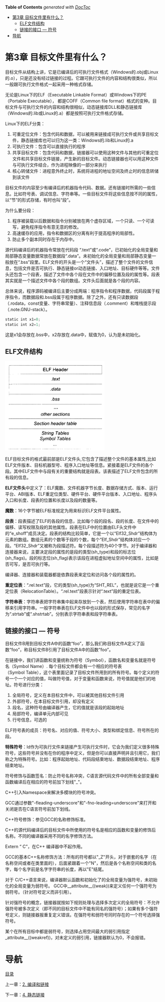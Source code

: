 <!-- START doctoc generated TOC please keep comment here to allow auto update -->
<!-- DON'T EDIT THIS SECTION, INSTEAD RE-RUN doctoc TO UPDATE -->
**Table of Contents**  *generated with [DocToc](https://github.com/thlorenz/doctoc)*

- [第3章 目标文件里有什么？](#%E7%AC%AC3%E7%AB%A0%C2%A0%E7%9B%AE%E6%A0%87%E6%96%87%E4%BB%B6%E9%87%8C%E6%9C%89%E4%BB%80%E4%B9%88)
  - [ELF文件结构](#elf%E6%96%87%E4%BB%B6%E7%BB%93%E6%9E%84)
  - [链接的接口 — 符号](#%E9%93%BE%E6%8E%A5%E7%9A%84%E6%8E%A5%E5%8F%A3--%E7%AC%A6%E5%8F%B7)
- [导航](#%E5%AF%BC%E8%88%AA)

<!-- END doctoc generated TOC please keep comment here to allow auto update -->

# 第3章 目标文件里有什么？

目标文件从结构上讲，它是已编译后的可执行文件格式（Windows的.obj或Linux的.o），只是还没有经过链接的过程。它跟可执行文件的内容和结构很类似，所以一般跟可执行文件格式一起采用一种格式存储。

无论是Linux下的ELF（Executable Linkable Format）或Windows下的PE（Portable Executable）， 都是COFF（Common file format）格式的变种。目标文件与可执行文件的内容和结构很相似，动态链接库DLL和静态链接库（Windows的.lib或Linux的.a）都是按照可执行文件格式存储。

Linux下的ELF分类：

1. 可重定位文件：包含代码和数据，可以被用来链接成可执行文件或共享目标文件，静态链接库也可以归为这一类：Windows的.lib和Linux的.a
2. 可执行文件：包含可以直接执行的程序
3. 共享目标文件：包含代码和数据，链接器可以使用这种文件与其他的可重定位文件和共享目标文件链接，产生新的目标文件。动态链接器也可以用这种文件与可执行文件结合，作为进程映像的一部分来执行
4. 核心转储文件：进程意外终止时，系统将进程的地址空间及终止时的信息转储到该文件

目标文件的内容至少有编译后的机器指令代码、数据。还有链接时所需的一些信息。比如符号表、调试信息、字符串等。一些目标文件将这些信息按不同的属性，以“节”的形式存储，有时也叫“段”。

为什么要分段：    
1. 程序被装载以后数据和指令分别被放在两个虚存区域，一个只读、一个可读写，避免程序指令有意无意的修改。
2. 高速缓存的应用，指令和数据区的分离有利于提高程序的局部性。
3. 防止多个副本同时存在于内存中。

源代码编译后的机器指令常放在代码段 “.text”或“.code”，已初始化的全局变量和局部静态变量数据常放在数据段“.data”。未初始化的全局变量和局部静态变量一般放在“.bss”段里。ELF文件的开头是一个“文件头”，描述了整个文件的文件信息，包括文件是否可执行、静态链接or动态链接、入口地址、目标硬件等等。文件头还包含一个段表，描述了文件中各个段在文件中的偏移位置及段的属性等。段表其实就是一个描述文件中各个段的数组。文件头后面就是各个段的内容。

总体来说，程序源码被编译后主要分成两端：程序指令和程序数据，代码段属于程序指令，而数据段和.bss段属于程序数据。除了之外，还有只读数据段（.rodata，const变量、字符串常量）、注释信息段（.comment）和堆栈提示段（.note.GNU-stack）。

```c
static int x1=0;
static int x2=1; 
```
这是x1会存放在.bss中，x2存放在.data中，赋值为0，认为是未初始化。

## ELF文件结构

![](img/chap3/img0.png)

ELF目标文件的格式最前部是ELF文件头,它包含了描述整个文件的基本属性,比如ELF文件版本、目标机器型号、程序入口地址等信息。紧接着是ELF文件的各个段。其中ELF文件中与段有关的重要结构就是段表。该表描述了ELF文件包含的所有段的信息。

**ELF文件头**中定义了：ELF魔数、文件机器字节长度、数据存储方式、版本、运行平台、ABI版本、ELF重定位类型、硬件平台、硬件平台版本、入口地址、程序头入口和长度、段表的位置和长度以及段的数量等。

**魔数**：16个字节被ELF标准规定为用来标识ELF文件平台属性。

**段表**：段表描述了ELF的各段的信息，比如每个段的段名、段的长度、在文件中的偏移、读写权限及段的其他属性。段表在ELF中的位置由ELF头文件中的“e_shoff”成员决定。段表的结构比较简单，它是一个以“Elf32_Shdr”结构体为元素的数组。数组元素的个数等于段的个数，每个“Elf_Shdr”结构体对应一个段。“Elf32_Shdr”又被称为段描述符。每个段描述符为40个字节。对于编译器和连接器来说，主要决定段的属性的是段的类型(sh_type)和段的标志位(sh_flags)。段的标志位(sh_flag)表示该段在进程虚拟地址空间中的属性，比如是否可写，是否可执行等。

编译器、连接器和装载器都是依靠段表来定位和访问各个段的属性的。

**重定位表**：“.rel.text”段，它的类型(sh_type)为“SHT_REL”，也就是说它是一个重定位表（RelocationTable）。“.rel.text”段表示针对“.text”段的重定位表。

**字符串表**：字符串表把字符串集中起来存放到一个表，然后使用字符串在表中的偏移来引用字符串。一般字符串表在ELF文件中也以段的形式保存，常见的名字为“.strtab”或“.shstrtab”。分别表示字符串表和段字符串表。

## 链接的接口 — 符号

目标文件B用到目标文件A中的函数“foo”，那么我们称目标文件A定义了函数“foo”，称目标文件B引用了目标文件A中的函数“foo”。

在链接中，我们讲函数和变量统称为符号（Symbol），函数名和变量名就是符号名（Symbol Name）.
每个目标文件都会有一个相应的符号表（Symbol Table），这个表里面记录了目标文件所用到的所有符号。每个定义的符号一个一个对应的值，叫做符号值，对于变量和函数来说，符号值就是他们的地址。符号进行分类：

1. 全局符号，定义在本目标文件中，可以被其他目标文件引用
2. 外部符号，在本目标文件引用，却没有定义
3. 段名，这种符号由编译器产生，它的值就是该段的起始地址
4. 局部符号，编译单元内部可见
5. 行号信息，可选的

ELF符号表的成员：符号名、对应的值、符号大小、类型和绑定信息、符号所在的段。

**特殊符号**：ld作为可执行文件来链接产生可执行文件时，它会为我们定义很多特殊符号，这些符号并没有在你的程序中定义，但是你可以直接声明并且引用它，我们称之为特殊符号。比如：程序起始地址、代码段结束地址、数据段结束地址、程序结束地址。

符号修饰与函数签名：防止符号名称冲突，C语言源代码文件中的所有全部变量和函数编译后在相应的符号前加下划线"_"。

C++引入Namespace来解决多模块的符号冲突。

GCC通过参数"-fleading-underscore"和"-fno-leading=underscore"来打开和关闭是否在C语言符号前加下划线。

C++符号修饰：参见GCC的名称修饰标准。

C++的源代码编译后的目标文件中所使用的符号名是相应的函数和变量的修饰后名称。不同的编译器采用不同的名字修饰方法。

Extern “ C”，在C++ 编译器中不起作用。

GCC的基本C++名称修饰方法：所有的符号都以"_Z"开头，对于嵌套的名字（在名称空间或者在类里面的），后面紧跟着一个"N"，然后是各个名称空间和类的名字，每个名字前是名字字符串的长度，再以"E"结尾。

对于 C/C++语言来说，编译器默认函数和初始化了的全局变量为强符号，未初始化的全局变量为弱符号。 GCC中__attribute__((weak))来定义任何一个强符号为弱符号。（针对符号定义而非引用）。

针对强符号的概念，链接器就按如下规则处理与选择多次定义的全局符号：不允许强符号被多次定义（即不同的目标文件中不能有同名的强符号）；如果有多个强符号定义，则链接器报重复定义错误。在强符号和弱符号同时存在的一个符号选择强符号。

某个在所有目标中都是弱符号，则选择占用空间最大的弱引用指定_attribute__((weakref))，对未定义的弱引用，链接器默认为0，不会报错。

# 导航

[目录](README.md)

上一章：[2. 编译和链接](2. 编译和链接.md)

下一章：[4. 静态链接](4. 静态链接.md)

